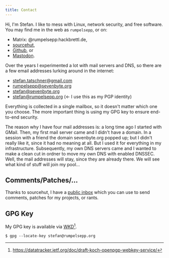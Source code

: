 ```yaml
---
title: Contact
---
```


Hi, I'm Stefan. I like to mess with Linux, network security, and free
software. You may find me in the web as `rumpelsepp`, or on:

* Matrix: @rumpelsepp:hackbrettl.de,
* [sourcehut](https://git.sr.ht./~rumpelsepp),
* [Github](https://github.com/rumpelsepp), or
* [Mastodon](https://mastodon.social/@rumpelsepp).

Over the years I experimented a lot with mail servers and DNS, so there are a few email addresses lurking around in the internet:

* stefan.tatschner@gmail.com
* rumpelsepp@sevenbyte.org
* stefan@sevenbyte.org
* stefan@rumpelsepp.org (<- I use this as my PGP identity)

Everything is collected in a single mailbox, so it doesn't matter which one you choose.
The more important thing is using my GPG key to ensure end-to-end security.

The reason why I have four mail addresses is: a long time ago I started with GMail.
Then, my first mail server came and I didn't have a domain.
In a session with a friend the domain sevenbyte.org popped up; but I didn't really like it, since it had no meaning at all.
But I used it for everything in my infrastructure.
Subsequently, my own DNS servers came and I wanted to make a clean cut in ordner to move my own DNS with enabled DNSSEC.
Well, the mail addresses will stay, since they are already there.
We will see what kind of stuff will join my pool…

## Comments/Patches/…

Thanks to sourcehut, I have a [public inbox](https://lists.sr.ht/~rumpelsepp/public-inbox) which you can use to send comments, patches for my projects, or rants.

## GPG Key

My GPG key is available via [WKD](https://rumpelsepp.org/.well-known/openpgpkey/hu/7cr8xbb43oh9t55xqjw3g9xq1cqdqmjd)[^1].

```
$ gpg --locate-key stefan@rumpelsepp.org
```

[^1]: https://datatracker.ietf.org/doc/draft-koch-openpgp-webkey-service/
